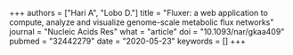 +++
authors = ["Hari A", "Lobo D."]
title = "Fluxer: a web application to compute, analyze and visualize genome-scale metabolic flux networks"
journal = "Nucleic Acids Res"
what = "article"
doi = "10.1093/nar/gkaa409"
pubmed = "32442279"
date = "2020-05-23"
keywords = []
+++

